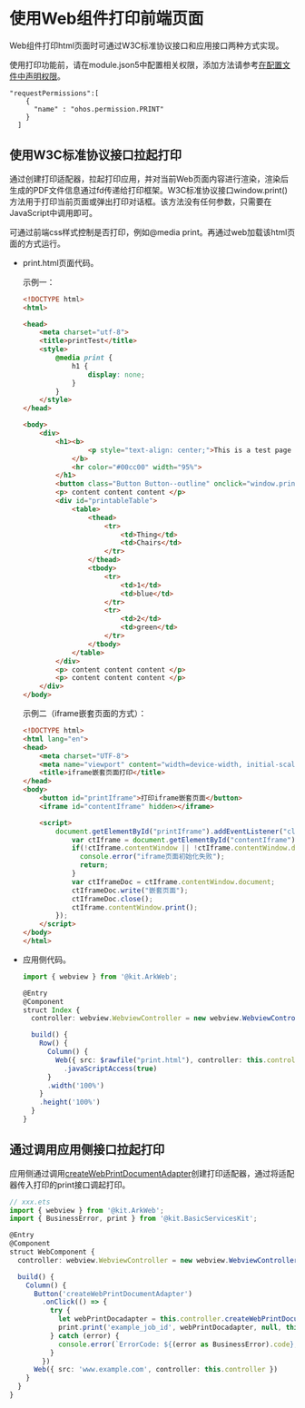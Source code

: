 # 使用Web组件打印前端页面
<!--Kit: ArkWeb-->
<!--Subsystem: Web-->
<!--Owner: @zhang-yinglie-->
<!--Designer: @handyohos-->
<!--Tester: @ghiker-->
<!--Adviser: @HelloShuo-->

Web组件打印html页面时可通过W3C标准协议接口和应用接口两种方式实现。

使用打印功能前，请在module.json5中配置相关权限，添加方法请参考[在配置文件中声明权限](../security/AccessToken/declare-permissions.md#在配置文件中声明权限)。

  ```
  "requestPermissions":[
      {
        "name" : "ohos.permission.PRINT"
      }
    ]
  ```

## 使用W3C标准协议接口拉起打印
通过创建打印适配器，拉起打印应用，并对当前Web页面内容进行渲染，渲染后生成的PDF文件信息通过fd传递给打印框架。W3C标准协议接口window.print()方法用于打印当前页面或弹出打印对话框。该方法没有任何参数，只需要在JavaScript中调用即可。

可通过前端css样式控制是否打印，例如@media print。再通过web加载该html页面的方式运行。

- print.html页面代码。

  示例一：

  ```html
  <!DOCTYPE html>
  <html>

  <head>
      <meta charset="utf-8">
      <title>printTest</title>
      <style>
          @media print {
              h1 {
                  display: none;
              }
          }
      </style>
  </head>

  <body>
      <div>
          <h1><b>
                  <p style="text-align: center;">This is a test page for printing</p>
              </b>
              <hr color="#00cc00" width="95%">
          </h1>
          <button class="Button Button--outline" onclick="window.print();">Print</button>
          <p> content content content </p>
          <div id="printableTable">
              <table>
                  <thead>
                      <tr>
                          <td>Thing</td>
                          <td>Chairs</td>
                      </tr>
                  </thead>
                  <tbody>
                      <tr>
                          <td>1</td>
                          <td>blue</td>
                      </tr>
                      <tr>
                          <td>2</td>
                          <td>green</td>
                      </tr>
                  </tbody>
              </table>
          </div>
          <p> content content content </p>
          <p> content content content </p>
      </div>
  </body>
  ```
  
  示例二（iframe嵌套页面的方式）：


  ```html
  <!DOCTYPE html>
  <html lang="en">
  <head>
      <meta charset="UTF-8">
      <meta name="viewport" content="width=device-width, initial-scale=1.0">
      <title>iframe嵌套页面打印</title>
  </head>
  <body>
      <button id="printIframe">打印iframe嵌套页面</button>
      <iframe id="contentIframe" hidden></iframe>

      <script>
          document.getElementById("printIframe").addEventListener("click", () => {
              var ctIframe = document.getElementById("contentIframe");
              if(!ctIframe.contentWindow || !ctIframe.contentWindow.document) {
                console.error("iframe页面初始化失败");
                return;
              }
              var ctIframeDoc = ctIframe.contentWindow.document;
              ctIframeDoc.write("嵌套页面");
              ctIframeDoc.close();
              ctIframe.contentWindow.print();
          });
      </script>
  </body>
  </html>
  ```

- 应用侧代码。

  ```ts
  import { webview } from '@kit.ArkWeb';

  @Entry
  @Component
  struct Index {
    controller: webview.WebviewController = new webview.WebviewController();

    build() {
      Row() {
        Column() {
          Web({ src: $rawfile("print.html"), controller: this.controller })
            .javaScriptAccess(true)
        }
        .width('100%')
      }
      .height('100%')
    }
  }
  ```

## 通过调用应用侧接口拉起打印
应用侧通过调用[createWebPrintDocumentAdapter](../reference/apis-arkweb/arkts-apis-webview-WebviewController.md#createwebprintdocumentadapter11)创建打印适配器，通过将适配器传入打印的print接口调起打印。

```ts
// xxx.ets
import { webview } from '@kit.ArkWeb';
import { BusinessError, print } from '@kit.BasicServicesKit';

@Entry
@Component
struct WebComponent {
  controller: webview.WebviewController = new webview.WebviewController();

  build() {
    Column() {
      Button('createWebPrintDocumentAdapter')
        .onClick(() => {
          try {
            let webPrintDocadapter = this.controller.createWebPrintDocumentAdapter('example.pdf');
            print.print('example_job_id', webPrintDocadapter, null, this.getUIContext().getHostContext());
          } catch (error) {
            console.error(`ErrorCode: ${(error as BusinessError).code},  Message: ${(error as BusinessError).message}`);
          }
        })
      Web({ src: 'www.example.com', controller: this.controller })
    }
  }
}
```